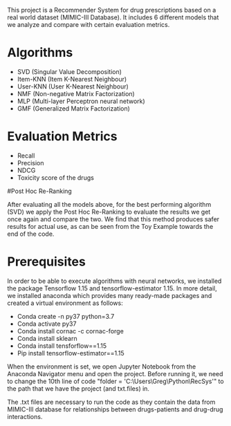 This project is a Recommender System for drug prescriptions based on a real world dataset (MIMIC-III Database). It includes 6 different models that we analyze and compare with certain evaluation metrics.

# Algorithms

 - SVD (Singular Value Decomposition)
 - Item-KNN (Item K-Nearest Neighbour)
 - User-KNN (User K-Nearest Neighbour)
 - NMF (Non-negative Matrix Factorization)
 - MLP (Multi-layer Perceptron neural network)
 - GMF (Generalized Matrix Factorization)

# Evaluation Metrics

- Recall
- Precision
- NDCG
- Toxicity score of the drugs


#Post Hoc Re-Ranking

After evaluating all the models above, for the best performing algorithm (SVD) we apply the Post Hoc Re-Ranking to evaluate the results we get once again and compare the two. We find that this method produces safer results for actual use, as can be seen from the Toy Example towards the end of the code.


# Prerequisites

In order to be able to execute algorithms with neural networks, we installed the package Tensorflow 1.15 and tensorflow-estimator 1.15. In more detail, we installed anaconda which provides many ready-made packages and created a virtual environment as follows:

  - Conda create -n py37 python=3.7
  - Conda activate py37
  - Conda install cornac -c cornac-forge
  - Conda install sklearn
  - Conda install tensforflow==1.15
  - Pip install tensorflow-estimator==1.15


When the environment is set, we open Jupyter Notebook from the Anaconda Navigator menu and open the project. Before running it, we need to change the 10th line of code "folder = 'C:\\Users\\Greg\\Python\\RecSys'" to the path that we have the project (and txt.files) in.

The .txt files are necessary to run the code as they contain the data from MIMIC-III database for relationships between drugs-patients and drug-drug interactions.
